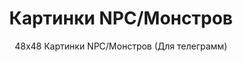 <h1 style="text-align:center">Картинки NPC/Монстров</h1>

<p style="text-align:center">48x48 Картинки NPC/Монстров (Для телеграмм)</p>


<p>&nbsp;</p>
